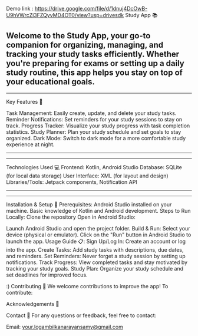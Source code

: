 Demo link : https://drive.google.com/file/d/1dnuj4DcOwB-U9hVWrcZi3FZQyvMD4OT0/view?usp=drivesdk
Study App 📚

Welcome to the Study App, your go-to companion for organizing, managing, and tracking your study tasks efficiently. Whether you're preparing for exams or setting up a daily study routine, this app helps you stay on top of your educational goals.
------------------------------
-----------------------------
Key Features 🚀

Task Management: Easily create, update, and delete your study tasks.
Reminder Notifications: Set reminders for your study sessions to stay on track.
Progress Tracker: Visualize your study progress with task completion statistics.
Study Planner: Plan your study schedule and set goals to stay organized.
Dark Mode: Switch to dark mode for a more comfortable study experience at night.

----------------------------------
----------------------------------
Technologies Used 💻
Frontend: Kotlin, Android Studio
Database: SQLite (for local data storage)
User Interface: XML (for layout and design)
Libraries/Tools: Jetpack components, Notification API

----------------------------------
---------------------------------
Installation & Setup 🚧
Prerequisites:
Android Studio installed on your machine.
Basic knowledge of Kotlin and Android development.
Steps to Run Locally:
Clone the repository
Open in Android Studio:

Launch Android Studio and open the project folder.
Build & Run:
Select your device (physical or emulator).
Click on the "Run" button in Android Studio to launch the app.
Usage Guide 📋:
Sign Up/Log In: Create an account or log into the app.
Create Tasks: Add study tasks with descriptions, due dates, and reminders.
Set Reminders: Never forget a study session by setting up notifications.
Track Progress: View completed tasks and stay motivated by tracking your study goals.
Study Plan: Organize your study schedule and set deadlines for improved focus.



:)
Contributing 🤝
We welcome contributions to improve the app! To contribute:



Acknowledgements 🎉

Contact 📧
For any questions or feedback, feel free to contact:

Email: your.logambilkanarayansamy@gmail.com


